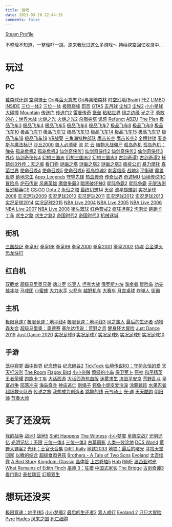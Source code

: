 ```yaml
---
title: 游戏
date: 2021-03-26 22:44:15
comments: false
---
```


[Steam Profile](https://steamcommunity.com/profiles/76561198063907544/)

不整理不知道，一整理吓一跳，原来我玩过这么多游戏～
持续挖空回忆收录中...

# 玩过
## PC
[戴森球计划](https://store.steampowered.com/app/1366540/_/) [空洞骑士](https://store.steampowered.com/app/367520/Hollow_Knight/) [Ori与萤火意志](https://store.steampowered.com/app/1057090/Ori_and_the_Will_of_the_Wisps/) [Ori与黑暗森林](https://store.steampowered.com/app/261570/Ori_and_the_Blind_Forest/) [时空幻境(Braid)](https://store.steampowered.com/app/26800/Braid/) [FEZ](https://store.steampowered.com/app/224760/FEZ/) [LIMBO](https://store.steampowered.com/app/48000/LIMBO/) [INSIDE](https://store.steampowered.com/app/304430/INSIDE/) [三位一体2](https://store.steampowered.com/app/35720/Trine_2_Complete_Story/) [三位一体](https://store.steampowered.com/app/35700/Trine_Enchanted_Edition/) [极限巅峰](https://store.steampowered.com/app/460920/Steep/) [蔚蓝](https://store.steampowered.com/app/504230/Celeste/) [GTA5](https://store.steampowered.com/app/271590/Grand_Theft_Auto_V/) [去月球](https://store.steampowered.com/app/206440/To_the_Moon/) [尘埃3](https://zh.wikipedia.org/wiki/%E5%A1%B5%E5%9F%833) [尘埃2](https://zh.wikipedia.org/wiki/%E7%A7%91%E6%9E%97%E9%BA%A5%E5%85%8B%E9%9B%B7%E6%8B%89%E5%8A%9B%E8%B3%BD%EF%BC%9A%E5%A1%B5%E5%9F%832) [小小星球大碰撞](https://store.steampowered.com/app/96000/The_Tiny_Bang_Story/) [Mountain](https://store.steampowered.com/app/313340/Mountain/) [传送门](https://store.steampowered.com/app/400/Portal/) [传送门2](https://store.steampowered.com/app/620/Portal_2/) [雷曼传奇](https://store.steampowered.com/app/242550/Rayman_Legends/) [堡垒](https://store.steampowered.com/app/107100/Bastion/) [粘粘世界](https://store.steampowered.com/app/22000/World_of_Goo/) [镜之边缘](https://store.steampowered.com/app/17410/Mirrors_Edge/) [光之子](https://store.steampowered.com/app/256290/Child_of_Light/) [勇敢的心：世界大战](https://store.steampowered.com/app/260230/Valiant_Hearts_The_Great_War__Soldats_Inconnus__Mmoires_de_la_Grande_Guerre/) [火炬之光](https://store.steampowered.com/app/41500/Torchlight/) [火炬之光2](https://store.steampowered.com/app/200710/Torchlight_II/) [杀戮尖塔](https://store.steampowered.com/app/646570/Slay_the_Spire/) [饥荒](https://store.steampowered.com/app/219740/_/) [Refunct](https://store.steampowered.com/app/406150/Refunct/) [ABZU](https://store.steampowered.com/app/384190/ABZU/) [The Plan](https://store.steampowered.com/app/250600/The_Plan/) [极品飞车3](https://zh.wikipedia.org/wiki/%E6%9E%81%E5%93%81%E9%A3%9E%E8%BD%A6III%EF%BC%9A%E9%97%AA%E7%94%B5%E8%BF%BD%E8%B8%AA) [极品飞车4](https://zh.wikipedia.org/wiki/%E6%9E%81%E5%93%81%E9%A3%9E%E8%BD%A6%EF%BC%9A%E5%AD%A4%E6%B3%A8%E4%B8%80%E6%8E%B7) [极品飞车5](https://zh.wikipedia.org/wiki/%E6%9E%81%E5%93%81%E9%A3%9E%E8%BD%A6%EF%BC%9A%E4%BF%9D%E6%97%B6%E6%8D%B7%E4%B9%8B%E6%97%85) [极品飞车6](https://zh.wikipedia.org/wiki/%E6%9E%81%E5%93%81%E9%A3%9E%E8%BD%A6%EF%BC%9A%E9%97%AA%E7%94%B5%E8%BF%BD%E8%B8%AA2) [极品飞车7](https://zh.wikipedia.org/wiki/%E6%9E%81%E5%93%81%E9%A3%9E%E8%BD%A6%EF%BC%9A%E5%9C%B0%E4%B8%8B%E7%8B%82%E9%A3%99) [极品飞车8](https://zh.wikipedia.org/wiki/%E6%9E%81%E5%93%81%E9%A3%9E%E8%BD%A6%EF%BC%9A%E5%9C%B0%E4%B8%8B%E7%8B%82%E9%A3%992) [极品飞车9](https://zh.wikipedia.org/wiki/%E6%A5%B5%E9%80%9F%E5%BF%AB%E6%84%9F%EF%BC%9A%E5%85%A8%E6%B0%91%E5%85%AC%E6%95%B5) [极品飞车10](https://zh.wikipedia.org/wiki/%E6%A5%B5%E9%80%9F%E5%BF%AB%E6%84%9F%EF%BC%9A%E7%8E%A9%E5%91%BD%E5%B1%B1%E9%81%93) [极品飞车11](https://zh.wikipedia.org/wiki/%E6%A5%B5%E9%80%9F%E5%BF%AB%E6%84%9F%EF%BC%9A%E8%81%B7%E6%A5%AD%E8%A1%97%E9%A0%AD) [极品飞车12](https://zh.wikipedia.org/wiki/%E6%9E%81%E5%93%81%E9%A3%9E%E8%BD%A6%EF%BC%9A%E6%97%A0%E9%97%B4%E9%A3%8E%E4%BA%91) [极品飞车13](https://zh.wikipedia.org/wiki/%E6%A5%B5%E9%80%9F%E5%BF%AB%E6%84%9F%EF%BC%9A%E9%80%B2%E5%8C%96%E4%B8%96%E4%BB%A3) [极品飞车14](https://zh.wikipedia.org/wiki/%E6%A5%B5%E9%80%9F%E5%BF%AB%E6%84%9F%EF%BC%9A%E8%B6%85%E7%86%B1%E5%8A%9B%E8%BF%BD%E7%B7%9D) [极品飞车15](https://zh.wikipedia.org/wiki/%E5%8F%98%E9%80%9F2%EF%BC%9A%E9%87%8A%E6%94%BE) [极品飞车17](https://zh.wikipedia.org/wiki/%E6%A5%B5%E9%80%9F%E5%BF%AB%E6%84%9F%EF%BC%9A%E6%96%B0%E5%85%A8%E6%B0%91%E5%85%AC%E6%95%B5) [极品飞车18](https://zh.wikipedia.org/wiki/%E6%A5%B5%E9%80%9F%E5%BF%AB%E6%84%9F%EF%BC%9A%E7%94%9F%E5%AD%98%E7%AB%B6%E9%80%9F) [极品飞车19](https://zh.wikipedia.org/wiki/%E6%9E%81%E5%93%81%E9%A3%9E%E8%BD%A6_(2015%E5%B9%B4%E6%B8%B8%E6%88%8F)) [VR战警](https://zh.wikipedia.org/wiki/VR%E6%88%B0%E8%AD%A6) [三角洲特种部队](https://zh.wikipedia.org/wiki/%E4%B8%89%E8%A7%92%E6%B4%B2%E7%89%B9%E7%A7%8D%E9%83%A8%E9%98%9F_(%E6%B8%B8%E6%88%8F)) [鹰击长空](https://zh.wikipedia.org/wiki/%E9%B9%B0%E5%87%BB%E9%95%BF%E7%A9%BA) [鹰击长空2](https://zh.wikipedia.org/wiki/%E9%B9%B0%E5%87%BB%E9%95%BF%E7%A9%BA2) [全境封锁](https://zh.wikipedia.org/wiki/%E6%B9%AF%E5%A7%86%E5%85%8B%E8%98%AD%E8%A5%BF%EF%BC%9A%E5%85%A8%E5%A2%83%E5%B0%81%E9%8E%96) [麦克斯与魔法标记](https://store.steampowered.com/app/50820/Max_and_the_Magic_Marker/) [沙丘2000](https://zh.wikipedia.org/wiki/%E6%B2%99%E4%B8%982000) [兽人必须死](https://store.steampowered.com/app/102600/Orcs_Must_Die/) [流](https://zh.wikipedia.org/wiki/%E6%B5%81_(%E9%81%8A%E6%88%B2)) [花](https://zh.wikipedia.org/wiki/%E8%8A%B1_(%E6%B8%B8%E6%88%8F)) [云](https://zh.wikipedia.org/wiki/%E4%BA%91_(%E6%B8%B8%E6%88%8F)) [植物大战僵尸](https://zh.wikipedia.org/wiki/%E6%A4%8D%E7%89%A9%E5%A4%A7%E6%88%98%E5%83%B5%E5%B0%B8) [孤岛危机](https://store.steampowered.com/app/1715130/Crysis_Remastered/) [孤岛危机：弹头](https://store.steampowered.com/app/17330/Crysis_Warhead/) [孤岛危机2](https://store.steampowered.com/app/108800/Crysis_2__Maximum_Edition/) [孤岛危机3](https://store.steampowered.com/app/1282690/Crysis_3/) [仙剑奇侠传1](https://store.cubejoy.com/html/en/store/goodsdetail/detail79.html) [仙剑奇侠传2](https://store.cubejoy.com/html/en/store/goodsdetail/detail80.html) [仙剑奇侠传3](https://store.cubejoy.com/html/en/store/goodsdetail/detail81.html) [仙剑奇侠传3外传](https://store.cubejoy.com/html/en/store/goodsdetail/detail82.html) [仙剑奇侠传4](https://store.cubejoy.com/html/en/store/goodsdetail/detail2.html) [幻想三国志](https://zh.wikipedia.org/wiki/%E5%B9%BB%E6%83%B3%E4%B8%89%E5%9B%BD%E5%BF%97) [幻想三国志2](https://store.cubejoy.com/html/en/store/goodsdetail/detail284.html) [幻想三国志3](https://store.cubejoy.com/html/en/store/goodsdetail/detail285.html) [古剑奇谭1](http://gjqt.wangyuan.com/index.shtml?gj) [古剑奇谭2](http://gjqt.wangyuan.com/gj2/index.shtml) [轩辕剑3外传：天之痕](https://store.cubejoy.com/html/en/store/goodsdetail/detail83.html) [看门狗](https://store.steampowered.com/app/243470/Watch_Dogs/) [谜画之塔](https://store.steampowered.com/app/51060/Drawn_The_Painted_Tower/) [谜画之塔2](https://store.steampowered.com/app/451140/Drawn_Dark_Flight_Collectors_Edition/) [谜画之塔3](https://store.steampowered.com/app/567240/Drawn_Trail_of_Shadows_Collectors_Edition/) [瘟疫公司](https://zh.wikipedia.org/wiki/%E7%98%9F%E7%96%AB%E5%85%AC%E5%8F%B8) [暴力摩托](https://zh.wikipedia.org/wiki/%E6%9A%B4%E5%8A%9B%E6%91%A9%E6%89%98) [真菌世界](https://store.steampowered.com/app/221180/Eufloria_HD/) [使命召唤4](https://zh.wikipedia.org/wiki/%E6%B1%BA%E5%8B%9D%E6%99%82%E5%88%BB%E7%B3%BB%E5%88%97) [使命召唤5](https://zh.wikipedia.org/wiki/%E6%B1%BA%E5%8B%9D%E6%99%82%E5%88%BB%E7%B3%BB%E5%88%97) [使命召唤6](https://zh.wikipedia.org/wiki/%E6%B1%BA%E5%8B%9D%E6%99%82%E5%88%BB%E7%B3%BB%E5%88%97) [孤岛惊魂2](https://zh.wikipedia.org/wiki/%E6%A5%B5%E5%9C%B0%E6%88%B0%E5%9A%8E2) [刺客信条](https://zh.wikipedia.org/wiki/%E5%88%BA%E5%AE%A2%E6%95%99%E6%A2%9D_(%E9%81%8A%E6%88%B2)) [战地3](https://zh.wikipedia.org/wiki/%E6%88%B0%E5%9C%B0%E9%A2%A8%E9%9B%B23) [平衡球](https://zh.wikipedia.org/wiki/%E5%B9%B3%E8%A1%A1%E7%90%83) [魔兽世界](https://wow.blizzard.cn/) [绝地求生](https://store.steampowered.com/app/578080/PUBG_BATTLEGROUNDS/) [Apex Legends](https://www.ea.com/games/apex-legends?isLocalized=true) [守望先锋](https://ow.blizzard.cn/home) [热血传奇](https://zh.wikipedia.org/wiki/%E7%83%AD%E8%A1%80%E4%BC%A0%E5%A5%87) [传奇世界](https://zh.wikipedia.org/wiki/%E4%BC%A0%E5%A5%87%E4%B8%96%E7%95%8C) [奇迹MU](https://zh.wikipedia.org/wiki/%E5%A5%87%E8%BF%B9_(%E6%B8%B8%E6%88%8F)) [仙境传说RO](https://zh.wikipedia.org/wiki/%E4%BB%99%E5%A2%83%E4%BC%A0%E8%AF%B4) [冒险岛](https://zh.wikipedia.org/wiki/%E6%96%B0%E6%A5%93%E4%B9%8B%E8%B0%B7) [炉石传说](https://hs.blizzard.cn/) [风暴英雄](https://heroes.blizzard.cn/landing) [魔兽争霸3](https://war3.blizzard.cn/home) [暗黑破坏神3](https://d3.blizzard.cn/home) [星际争霸2](https://sc2.blizzard.cn/home) [星际争霸](https://sc.blizzard.cn/home) [无限法则](https://store.steampowered.com/app/755790/_/) [反恐精英CS](https://zh.wikipedia.org/wiki/%E5%8F%8D%E6%81%90%E7%B2%BE%E8%8B%B1) [CS:GO](https://store.steampowered.com/app/730/CounterStrike_Global_Offensive/) [Dota 2](https://store.steampowered.com/app/570/Dota_2/) [永恒之塔](https://zh.wikipedia.org/wiki/%E6%B0%B8%E6%81%86%E7%B4%80%E5%85%83) [最终幻想14](https://ff.web.sdo.com/) [天谕](https://ty.163.com/) [流星蝴蝶剑](https://zh.wikipedia.org/wiki/%E6%B5%81%E6%98%9F%E8%9D%B4%E8%9D%B6%E5%8A%8D.net) [实况足球2008](https://zh.wikipedia.org/wiki/%E5%AE%9E%E5%86%B5%E8%B6%B3%E7%90%83%E7%B3%BB%E5%88%97) [实况足球2009](https://zh.wikipedia.org/wiki/%E5%AE%9E%E5%86%B5%E8%B6%B3%E7%90%83%E7%B3%BB%E5%88%97) [实况足球2010](https://zh.wikipedia.org/wiki/%E5%AE%9E%E5%86%B5%E8%B6%B3%E7%90%83%E7%B3%BB%E5%88%97) [实况足球2011](https://zh.wikipedia.org/wiki/%E5%AE%9E%E5%86%B5%E8%B6%B3%E7%90%83%E7%B3%BB%E5%88%97) [实况足球2012](https://zh.wikipedia.org/wiki/%E5%AE%9E%E5%86%B5%E8%B6%B3%E7%90%83%E7%B3%BB%E5%88%97) [实况足球2013](https://zh.wikipedia.org/wiki/%E5%AE%9E%E5%86%B5%E8%B6%B3%E7%90%83%E7%B3%BB%E5%88%97) [实况足球2014](https://zh.wikipedia.org/wiki/%E5%AE%9E%E5%86%B5%E8%B6%B3%E7%90%83%E7%B3%BB%E5%88%97) [实况足球2015](https://zh.wikipedia.org/wiki/%E5%AE%9E%E5%86%B5%E8%B6%B3%E7%90%83%E7%B3%BB%E5%88%97) [NBA Live 2004](https://zh.wikipedia.org/wiki/NBA_Live%E7%B3%BB%E5%88%97) [NBA Live 2005](https://zh.wikipedia.org/wiki/NBA_Live%E7%B3%BB%E5%88%97) [NBA Live 2006](https://zh.wikipedia.org/wiki/NBA_Live%E7%B3%BB%E5%88%97) [NBA Live 2007](https://zh.wikipedia.org/wiki/NBA_Live%E7%B3%BB%E5%88%97) [NBA Live 2008](https://zh.wikipedia.org/wiki/NBA_Live%E7%B3%BB%E5%88%97) [街头篮球](https://www.fsjoy.com/) [红色警戒2](https://zh.wikipedia.org/wiki/%E7%BA%A2%E8%89%B2%E8%AD%A6%E6%88%92%E7%B3%BB%E5%88%97) [疯狂坦克2](https://baike.baidu.com/item/%E7%96%AF%E7%8B%82%E5%9D%A6%E5%85%8B2/881149) [泡泡堂](https://bnb.web.sdo.com/web5/home/home.asp) [跑跑卡丁车](https://popkart.tiancity.com/homepage/v2/) [求生之路](https://store.steampowered.com/app/500/Left_4_Dead/) [求生之路2](https://store.steampowered.com/app/550/Left_4_Dead_2/) [帝国时代2](https://zh.wikipedia.org/wiki/%E4%B8%96%E7%B4%80%E5%B8%9D%E5%9C%8B%E7%B3%BB%E5%88%97) [帝国时代3](https://zh.wikipedia.org/wiki/%E4%B8%96%E7%B4%80%E5%B8%9D%E5%9C%8B%E7%B3%BB%E5%88%97) [机械迷城](https://store.steampowered.com/app/40700/_Machinarium/)

## 街机
[三国战纪](https://zh.wikipedia.org/wiki/%E4%B8%89%E5%9B%BD%E6%88%98%E7%BA%AA) [拳皇97](https://zh.wikipedia.org/wiki/%E6%8B%B3%E7%9A%87%E7%B3%BB%E5%88%97) [拳皇98](https://zh.wikipedia.org/wiki/%E6%8B%B3%E7%9A%87%E7%B3%BB%E5%88%97) [拳皇99](https://zh.wikipedia.org/wiki/%E6%8B%B3%E7%9A%87%E7%B3%BB%E5%88%97) [拳皇2000](https://zh.wikipedia.org/wiki/%E6%8B%B3%E7%9A%87%E7%B3%BB%E5%88%97) [拳皇2001](https://zh.wikipedia.org/wiki/%E6%8B%B3%E7%9A%87%E7%B3%BB%E5%88%97) [拳皇2002](https://zh.wikipedia.org/wiki/%E6%8B%B3%E7%9A%87%E7%B3%BB%E5%88%97) [侍魂](https://zh.wikipedia.org/wiki/%E4%BE%8D%E9%AD%82%E7%B3%BB%E5%88%97) [合金弹头](https://zh.wikipedia.org/wiki/%E5%90%88%E9%87%91%E5%BC%B9%E5%A4%B4%E7%B3%BB%E5%88%97) [恐龙快打](https://zh.wikipedia.org/zh-hans/%E6%81%90%E9%BE%99%E5%BF%AB%E6%89%93) 

## 红白机
[双截龙](https://zh.wikipedia.org/wiki/%E9%9B%99%E6%88%AA%E9%BE%8D%E7%B3%BB%E5%88%97) [超级马里奥兄弟](https://zhuanlan.zhihu.com/p/22251313) [魂斗罗](https://zh.wikipedia.org/wiki/%E9%AD%82%E6%96%97%E7%BD%97%E7%B3%BB%E5%88%97) [吃豆人](https://zhuanlan.zhihu.com/p/23878156) [坦克大战](https://zhuanlan.zhihu.com/p/24662678) [俄罗斯方块](https://zhuanlan.zhihu.com/p/21377238) [淘金者](https://zhuanlan.zhihu.com/p/21727817) [冒险岛](https://zhuanlan.zhihu.com/p/21326298) [功夫](https://zhuanlan.zhihu.com/p/22204745) [敲冰块](https://zhuanlan.zhihu.com/p/23988362) [马戏团](https://zhuanlan.zhihu.com/p/25062553) [小蜜蜂](https://zhuanlan.zhihu.com/p/23669469) [大力水手](https://zhuanlan.zhihu.com/p/23315811) [火箭车](https://zhuanlan.zhihu.com/p/23103232) [越野机车](https://zhuanlan.zhihu.com/p/22788402) [大赛车](https://zhuanlan.zhihu.com/p/22754471) [月宫桌球](https://zhuanlan.zhihu.com/p/21620189) [炸弹人](https://zhuanlan.zhihu.com/p/21477229) [街霸](https://zh.wikipedia.org/wiki/%E5%BF%AB%E6%89%93%E6%97%8B%E9%A2%A8%E7%B3%BB%E5%88%97_(%E6%A0%BC%E9%AC%A5%E9%81%8A%E6%88%B2))

## 主机
[极限竞速7](https://www.xbox.com/zh-CN/games/store/7/9NV34NLCLG81/0010) [极限竞速：地平线4](https://www.xbox.com/zh-CN/games/store/4/9P513P4MWC71/0010) [极限竞速：地平线3](https://www.xbox.com/zh-CN/games/store/forza-horizon-3/9NBLGGH4RQ1K/0010) [风之旅人](https://www.playstation.com/zh-hans-cn/games/journey/) [最后的生还者](https://www.playstation.com/en-us/games/the-last-of-us-remastered/) [动物森友会](https://zh.wikipedia.org/zh/%E9%9B%86%E5%90%88%E5%95%A6%EF%BC%81%E5%8B%95%E7%89%A9%E6%A3%AE%E5%8F%8B%E6%9C%83) [超级马里奥：奥德赛](https://zh.wikipedia.org/wiki/%E8%B6%85%E7%BA%A7%E9%A9%AC%E5%8A%9B%E6%AC%A7_%E5%A5%A5%E5%BE%B7%E8%B5%9B) [塞尔达传说：荒野之息](https://zh.wikipedia.org/wiki/%E5%A1%9E%E5%B0%94%E8%BE%BE%E4%BC%A0%E8%AF%B4_%E6%97%B7%E9%87%8E%E4%B9%8B%E6%81%AF) [健身环大冒险](https://zh.wikipedia.org/wiki/%E5%81%A5%E8%BA%AB%E7%8E%AF%E5%A4%A7%E5%86%92%E9%99%A9) [Just Dance 2019](https://en.wikipedia.org/wiki/Just_Dance_2019) [Just Dance 2020](https://en.wikipedia.org/wiki/Just_Dance_2020) [实况足球6](https://zh.wikipedia.org/wiki/%E5%AE%9E%E5%86%B5%E8%B6%B3%E7%90%83%E7%B3%BB%E5%88%97) [实况足球7](https://zh.wikipedia.org/wiki/%E5%AE%9E%E5%86%B5%E8%B6%B3%E7%90%83%E7%B3%BB%E5%88%97) [实况足球8](https://zh.wikipedia.org/wiki/%E5%AE%9E%E5%86%B5%E8%B6%B3%E7%90%83%E7%B3%BB%E5%88%97) [实况足球9](https://zh.wikipedia.org/wiki/%E5%AE%9E%E5%86%B5%E8%B6%B3%E7%90%83%E7%B3%BB%E5%88%97) [实况足球10](https://zh.wikipedia.org/wiki/%E5%AE%9E%E5%86%B5%E8%B6%B3%E7%90%83%E7%B3%BB%E5%88%97)

## 手游
[笼中窥梦](https://www.taptap.com/app/177433) [画中世界](https://www.taptap.com/app/71023) [纪念碑谷](https://www.taptap.com/app/18356) [纪念碑谷2](https://www.taptap.com/app/52276) [TickTock](https://www.taptap.com/app/151280) [仙境传说RO：守护永恒的爱](https://www.taptap.com/app/7133) [天天打波利](https://www.taptap.com/app/4726) [The Room](https://www.taptap.com/app/71477) [Flappy Bird](https://www.taptap.com/app/210524) [小小盗贼](https://www.taptap.com/app/5889) [愤怒的小鸟](https://www.taptap.com/app/35) [保卫萝卜](https://www.taptap.com/app/27902) [原神](https://www.taptap.com/app/168332) [和平精英](https://www.taptap.com/app/70056) [王者荣耀](https://www.taptap.com/app/2301) [跑跑卡丁车](https://www.taptap.com/app/84164) [大话西游](https://www.taptap.com/app/2316) [大话西游热血版](https://www.taptap.com/app/40446) [迷雾求生](https://www.taptap.com/app/70281) [决战平安京](https://www.taptap.com/app/61620) [荒野乱斗](https://www.taptap.com/app/156066) [皇室战争](https://www.taptap.com/app/10498) [部落冲突](https://www.taptap.com/app/10497) [海岛奇兵](https://www.taptap.com/app/65663) [神庙逃亡](https://www.taptap.com/app/34) [割绳子](https://www.taptap.com/app/4419) [鳄鱼小顽皮爱洗澡](https://www.taptap.com/app/18067) [涂鸦跳跃](https://www.taptap.com/app/13784) [水果忍者](https://www.taptap.com/app/84) [超级救火队员](https://www.taptap.com/app/163882) [传说之旅](https://www.taptap.com/app/187883) [我想成为创造者](https://www.taptap.com/app/144287) [跳舞的线](https://www.taptap.com/app/31429) [元气骑士](https://www.taptap.com/app/34751) [光·遇](https://www.taptap.com/app/62448) [天天酷跑](https://pao.qq.com/main.shtml) [阴阳师](https://yys.163.com/) [节奏大师](https://da.qq.com/index.shtml)

# 买了还没玩
[我的战争](https://store.steampowered.com/app/282070/This_War_of_Mine/) [战地1](https://store.steampowered.com/app/1238840/Battlefield_1/) [战地5](https://store.steampowered.com/app/1238810/_5/) [Shift Happens](https://store.steampowered.com/app/359840/Shift_Happens/) [The Witness](https://store.steampowered.com/app/210970/The_Witness/) [小小梦魇](https://store.steampowered.com/app/424840/Little_Nightmares/) [皇牌空战7](https://store.steampowered.com/app/502500/ACE_COMBAT_7_SKIES_UNKNOWN/) [光明记忆](https://store.steampowered.com/app/955050/_/) [光明记忆：无限](https://store.steampowered.com/app/1178830/_/) [三位一体4](https://store.steampowered.com/app/690640/Trine_4_The_Nightmare_Prince/) [三位一体3](https://store.steampowered.com/app/319910/Trine_3_The_Artifacts_of_Power/) [古墓丽影](https://store.steampowered.com/app/203160/Tomb_Raider/) [人类一败涂地](https://store.steampowered.com/app/477160/__Human_Fall_Flat/) [DCS World](https://store.steampowered.com/app/223750/DCS_World_Steam_Edition/) [荒野大镖客2](https://www.microsoft.com/zh-cn/p/xboxbijia/9PH339L3Z99C) [光环：士官长合集](https://www.xbox.com/zh-CN/games/store/5ywj546v77ya5aor5a6y6zw5zci6zug/9NTM9HXNLSZX/0010) [DiRT Rally](https://store.steampowered.com/app/310560/DiRT_Rally/) [地铁2033](https://store.steampowered.com/app/286690/Metro_2033_Redux/) [地铁：最后的曙光](https://store.steampowered.com/app/287390/Metro_Last_Light_Redux/) [寻找天堂](https://store.steampowered.com/app/337340/Finding_Paradise/) [回家](https://store.steampowered.com/app/232430/Gone_Home/) [以撒的结合](https://store.steampowered.com/app/113200/The_Binding_of_Isaac/) [超级食肉男孩](https://store.steampowered.com/app/40800/Super_Meat_Boy/) [Brothers - A Tale of Two Sons](https://store.steampowered.com/app/225080/Brothers__A_Tale_of_Two_Sons/) [Evoland](https://store.steampowered.com/app/233470/Evoland/) [太吾绘卷](https://store.steampowered.com/app/838350/_The_Scroll_Of_Taiwu/) [A Bird Story](https://store.steampowered.com/app/327410/A_Bird_Story/) [Kingdom: Classic](https://store.steampowered.com/app/368230/Kingdom_Classic/) [晶体管](https://store.steampowered.com/app/237930/Transistor/) [上古卷轴5](https://store.steampowered.com/app/489830/The_Elder_Scrolls_V_Skyrim_Special_Edition/) [Hob](https://store.steampowered.com/app/404680/Hob/) [RiME](https://store.steampowered.com/app/493200/RiME/) [波西亚时光](https://store.steampowered.com/app/666140/_/) [What Remains of Edith Finch](https://store.steampowered.com/app/501300/What_Remains_of_Edith_Finch/) [巫师 3：狂猎](https://store.steampowered.com/app/292030/_3/) [中国式家长](https://www.wegame.com.cn/store/2000389/Chinese_Parents) [The Bridge](https://store.steampowered.com/app/204240/The_Bridge/) [古剑奇谭3](https://gjqt3.wangyuan.com/) [看门狗2](https://store.steampowered.com/app/447040/Watch_Dogs_2/) [泰拉瑞亚](https://www.taptap.com/app/194610) [幻境双生](https://www.taptap.com/app/149518)

# 想玩还没买
[极限竞速：地平线5](https://www.xbox.com/zh-CN/games/store/5/9MTLKM2DJMZ2/0010) [小小梦魇2](https://store.steampowered.com/app/860510/2/) [最后的生还者2](https://www.playstation.com/en-us/games/the-last-of-us-part-ii/) [双人成行](https://store.steampowered.com/app/1426210/_/) [Evoland 2](https://store.steampowered.com/app/359310/Evoland_2/) [只只大冒险](https://store.steampowered.com/app/1071870/Biped/) [Pyre](https://store.steampowered.com/app/462770/Pyre/) [Hades](https://store.steampowered.com/app/1145360/Hades/) [风来之国](https://store.steampowered.com/app/977880/_Eastward/) [死亡细胞](https://store.steampowered.com/app/588650/Dead_Cells/)
